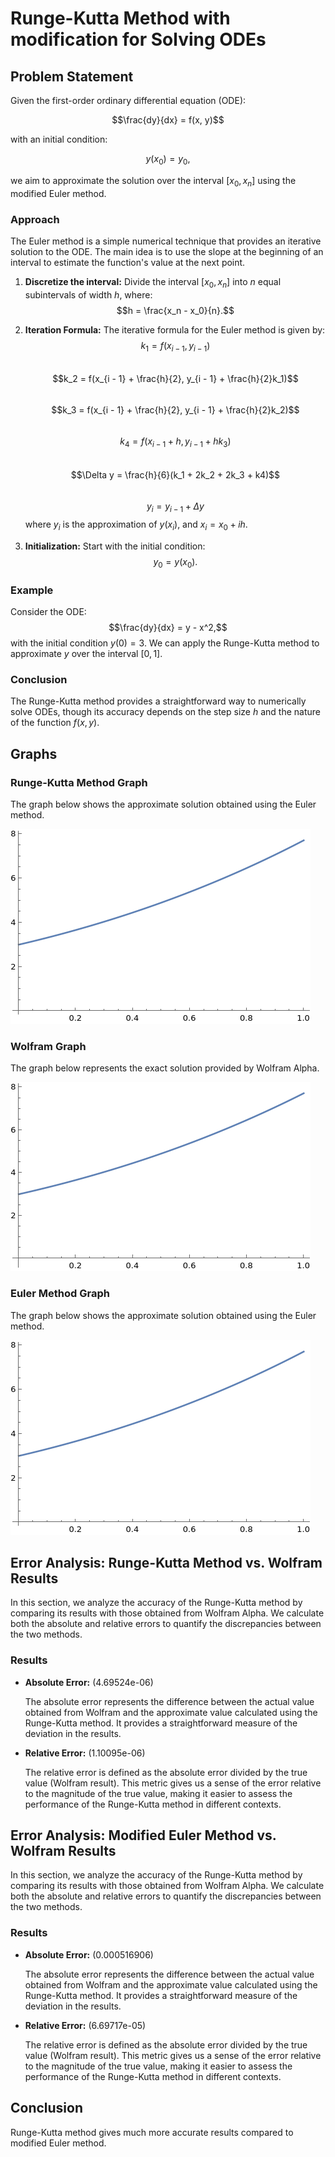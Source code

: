 # Runge-Kutta Method with modification for Solving ODEs

## Problem Statement

Given the first-order ordinary differential equation (ODE):

$$\frac{dy}{dx} = f(x, y)$$

with an initial condition:

$$y(x_0) = y_0,$$

we aim to approximate the solution over the interval $[x_0, x_n]$ using the modified Euler method.

### Approach

The Euler method is a simple numerical technique that provides an iterative solution to the ODE. The main idea is to use the slope at the beginning of an interval to estimate the function's value at the next point.

1. **Discretize the interval:** Divide the interval $[x_0, x_n]$ into $n$ equal subintervals of width $h$, where:
   $$h = \frac{x_n - x_0}{n}.$$

2. **Iteration Formula:** The iterative formula for the Euler method is given by:
   $$k_1 = f(x_{i - 1}, y_{i - 1})$$<br>
   $$k_2 = f(x_{i - 1} + \frac{h}{2}, y_{i - 1} + \frac{h}{2}k_1)$$<br> 
   $$k_3 = f(x_{i - 1} + \frac{h}{2}, y_{i - 1} + \frac{h}{2}k_2)$$<br>
   $$k_4 = f(x_{i - 1} + h, y_{i - 1} + hk_3)$$<br>
   $$\Delta y = \frac{h}{6}(k_1 + 2k_2 + 2k_3 + k4)$$<br>
   $$y_i = y_{i - 1} + \Delta y$$
   where $y_i$ is the approximation of $y(x_i)$, and $x_i = x_0 + ih$.

3. **Initialization:** Start with the initial condition:
   $$y_0 = y(x_0).$$

### Example

Consider the ODE:
$$\frac{dy}{dx} = y - x^2,$$
with the initial condition $y(0) = 3$. We can apply the Runge-Kutta method to approximate $y$ over the interval $[0, 1]$.

### Conclusion

The Runge-Kutta method provides a straightforward way to numerically solve ODEs, though its accuracy depends on the step size $h$ and the nature of the function $f(x, y)$.

## Graphs

### Runge-Kutta Method Graph

The graph below shows the approximate solution obtained using the Euler method.

![Runge-Kutta Method Graph](./assets/pictures/RungeKuttaGraph.png)

### Wolfram Graph

The graph below represents the exact solution provided by Wolfram Alpha.

![Wolfram Graph](./assets/pictures/WolframGraph.png)

### Euler Method Graph

The graph below shows the approximate solution obtained using the Euler method.

![Modified Euler Method Graph](./assets/pictures/EulerGraph.png)

## Error Analysis: Runge-Kutta Method vs. Wolfram Results

In this section, we analyze the accuracy of the Runge-Kutta method by comparing its results with those obtained from Wolfram Alpha. We calculate both the absolute and relative errors to quantify the discrepancies between the two methods.

### Results

- **Absolute Error:** \(4.69524e-06\)

  The absolute error represents the difference between the actual value obtained from Wolfram and the approximate value calculated using the Runge-Kutta method. It provides a straightforward measure of the deviation in the results.

- **Relative Error:** \(1.10095e-06\)

  The relative error is defined as the absolute error divided by the true value (Wolfram result). This metric gives us a sense of the error relative to the magnitude of the true value, making it easier to assess the performance of the Runge-Kutta method in different contexts.

## Error Analysis: Modified Euler Method vs. Wolfram Results

In this section, we analyze the accuracy of the Runge-Kutta method by comparing its results with those obtained from Wolfram Alpha. We calculate both the absolute and relative errors to quantify the discrepancies between the two methods.

### Results

- **Absolute Error:** \(0.000516906\)

  The absolute error represents the difference between the actual value obtained from Wolfram and the approximate value calculated using the Runge-Kutta method. It provides a straightforward measure of the deviation in the results.

- **Relative Error:** \(6.69717e-05\)

  The relative error is defined as the absolute error divided by the true value (Wolfram result). This metric gives us a sense of the error relative to the magnitude of the true value, making it easier to assess the performance of the Runge-Kutta method in different contexts.

## Conclusion

Runge-Kutta method gives much more accurate results compared to modified Euler method.
